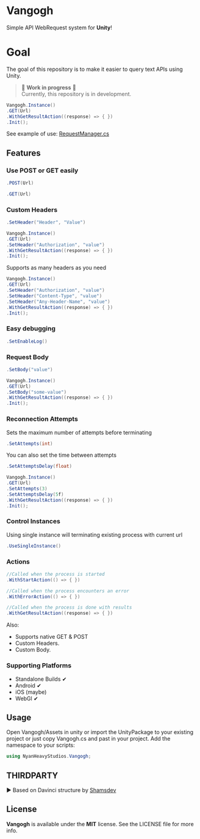 # Vangogh
 Simple API WebRequest system for **Unity**!

# Goal
The goal of this repository is to make it easier to query text APIs using Unity.

> 🚧 **Work in progress** 🚧 \
> Currently, this repository is in development. 

```csharp
Vangogh.Instance()
.GET(Url)
.WithGetResultAction((response) => { })
.Init();
```
See example of use: [RequestManager.cs](https://github.com/NyanHeavy/Vangogh/blob/main/Assets/RequestManager.cs)

Features
---
### Use POST or GET easily
```csharp
.POST(Url)
```
```csharp
.GET(Url)
```
### Custom Headers
```csharp
.SetHeader("Header", "Value")
```
```csharp
Vangogh.Instance()
.GET(Url)
.SetHeader("Authorization", "value")
.WithGetResultAction((response) => { })
.Init();
```
Supports as many headers as you need
```csharp
Vangogh.Instance()
.GET(Url)
.SetHeader("Authorization", "value")
.SetHeader("Content-Type", "value")
.SetHeader("Any-Header-Name", "value")
.WithGetResultAction((response) => { })
.Init();
```
### Easy debugging
```csharp
.SetEnableLog()
```
### Request Body
```csharp
.SetBody("value")
```
```csharp
Vangogh.Instance()
.GET(Url)
.SetBody("some-value")
.WithGetResultAction((response) => { })
.Init();
```
### Reconnection Attempts
Sets the maximum number of attempts before terminating
```csharp
.SetAttempts(int)
```
You can also set the time between attempts
```csharp
.SetAttemptsDelay(float)
```
```csharp
Vangogh.Instance()
.GET(Url)
.SetAttempts(3)
.SetAttemptsDelay(5f)
.WithGetResultAction((response) => { })
.Init();
```
### Control Instances
Using single instance will terminating existing process with current url
```csharp
.UseSingleInstance()
```
### Actions
```csharp
//Called when the process is started
.WithStartAction(() => { })

//Called when the process encounters an error
.WithErrorAction(() => { })

//Called when the process is done with results
.WithGetResultAction((response) => { })
```

Also:
- Supports native GET & POST
- Custom Headers.
- Custom Body.

### Supporting Platforms
- Standalone Builds ✔
- Android ✔
- iOS (maybe)
- WebGl ✔

Usage
----
Open Vangogh/Assets in unity or import the UnityPackage to your existing project or just copy Vangogh.cs and past in your project.
Add the namespace to your scripts:
```csharp
using NyanHeavyStudios.Vangogh;
```

THIRDPARTY
----
 ▶ Based on Davinci structure by [Shamsdev](https://github.com/shamsdev/davinci)

License
----
**Vangogh** is available under the **MIT** license. See the LICENSE file for more info.
